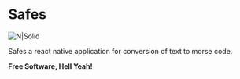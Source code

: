 # Safes

![N|Solid](https://dev-yakuza.github.io/assets/images/category/react-native/background.png)

Safes a react native application for conversion of text to morse code.

**Free Software, Hell Yeah!**
